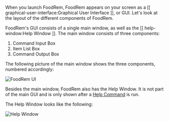 <!-- markdownlint-disable-file first-line-h1 -->

<!-- TODO: Update UI Images after UI updates are implemented -->
When you launch FoodRem, FoodRem appears on your screen as a [[ graphical-user-interface:Graphical User Interface ]], or GUI. Let's look at the layout of the different components of FoodRem.

FoodRem's GUI consists of a single main window, as well as the [[ help-window:Help Window ]]. The main window consists of three components:

1. Command Input Box
1. Item List Box
1. Command Output Box

The following picture of the main window shows the three components, numbered accordingly:

![FoodRem UI](images/UiAnnotated.png)

Besides the main window, FoodRem also has the Help Window. It is not part of the main GUI and is only shown after a [Help Command](#receive-help-during-usage-help) is run.

The Help Window looks like the following:

![Help Window](images/HelpWindow.png)

